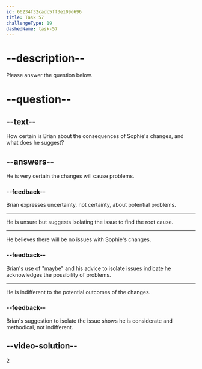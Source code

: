 ```yaml
---
id: 66234f32cadc5ff3e109d696
title: Task 57
challengeType: 19
dashedName: task-57
---
```


<!--
AUDIO REFERENCE:
Brian: Maybe. If you encounter any unexpected behavior after your changes, try to isolate the issue. It will help us get to the root cause.
-->

# --description--

Please answer the question below.

# --question--

## --text--

How certain is Brian about the consequences of Sophie's changes, and what does he suggest?

## --answers--

He is very certain the changes will cause problems.

### --feedback--

Brian expresses uncertainty, not certainty, about potential problems.

---

He is unsure but suggests isolating the issue to find the root cause.

---

He believes there will be no issues with Sophie's changes.

### --feedback--

Brian's use of "maybe" and his advice to isolate issues indicate he acknowledges the possibility of problems.

---

He is indifferent to the potential outcomes of the changes.

### --feedback--

Brian's suggestion to isolate the issue shows he is considerate and methodical, not indifferent.

## --video-solution--

2

